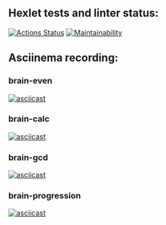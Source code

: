 ## Hexlet tests and linter status:
[![Actions Status](https://github.com/vladimir-kv/python-project-49/actions/workflows/hexlet-check.yml/badge.svg)](https://github.com/vladimir-kv/python-project-49/actions) [![Maintainability](https://api.codeclimate.com/v1/badges/f8dc0a095e205d0cc8ed/maintainability)](https://codeclimate.com/github/vladimir-kv/python-project-49/maintainability)
## Asciinema recording:
### brain-even
[![asciicast](https://asciinema.org/a/6GCPuLMV6xqbVYcSppPGMYS3i.svg)](https://asciinema.org/a/6GCPuLMV6xqbVYcSppPGMYS3i)
### brain-calc
[![asciicast](https://asciinema.org/a/D56fUPe8P8aqA3Zvtp0JWrhSc.svg)](https://asciinema.org/a/D56fUPe8P8aqA3Zvtp0JWrhSc)
### brain-gcd
[![asciicast](https://asciinema.org/a/JSg7puWXeFIRZicpzcqny2HdC.svg)](https://asciinema.org/a/JSg7puWXeFIRZicpzcqny2HdC)
### brain-progression
[![asciicast](https://asciinema.org/a/PA0Mddmt6nq9sX9u3UOWtD7Xb.svg)](https://asciinema.org/a/PA0Mddmt6nq9sX9u3UOWtD7Xb)